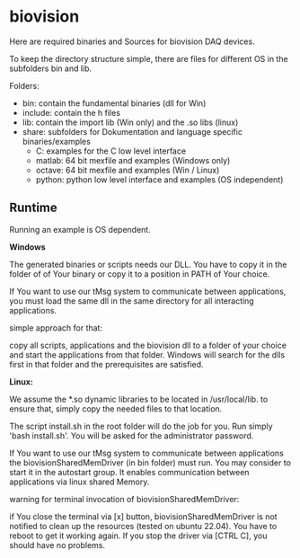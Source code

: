 # biovision

Here are required binaries and Sources for biovision DAQ devices.

To keep the directory structure simple, there are files for different OS in the subfolders bin and lib.


Folders:
* bin: contain the fundamental binaries (dll for Win)
* include: contain the h files
* lib: contain the import lib (Win only) and the .so libs (linux)
* share: subfolders for Dokumentation and language specific binaries/examples
  * C: examples for the C low level interface
  * matlab: 64 bit mexfile and examples (Windows only)
  * octave: 64 bit mexfile and examples (Win / Linux)
  * python: python low level interface and examples (OS independent)

## Runtime

Running an example is OS dependent.

**Windows**

The generated binaries or scripts needs our DLL. You have to copy it in the folder of of Your binary or copy it to a position in PATH of Your choice.

If You want to use our tMsg system to communicate between applications, you must load the same dll in the same directory for all interacting applications.

simple approach for that:

copy all scripts, applications and the biovision dll to a folder of your choice and start the applications from that folder. Windows will search for the dlls first in that folder and the prerequisites are satisfied.

**Linux:**

We assume the \*.so dynamic libraries to be located in /usr/local/lib.
to ensure that, simply copy the needed files to that location.

The script install.sh in the root folder will do the job for you. Run simply 'bash install.sh'. You will be asked for the administrator password.

If You want to use our tMsg system to communicate between applications the biovisionSharedMemDriver (in bin folder) must run. You may consider to start it in the autostart group. It enables communication between applications via linux shared Memory.

warning for terminal invocation of biovisionSharedMemDriver:

if You close the terminal via [x] button, biovisionSharedMemDriver is not notified to clean up the resources (tested on ubuntu 22.04). You have to reboot to get it working again. If you stop the driver via [CTRL C], you should have no problems.
